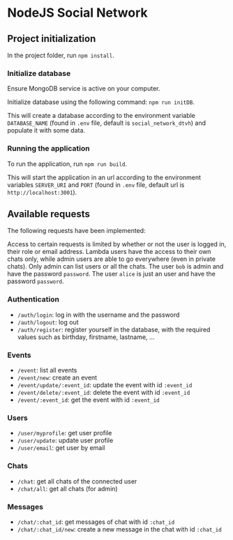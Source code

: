 # NodeJS Social Network

## Project initialization

In the project folder, run ```npm install```.

### Initialize database

Ensure MongoDB service is active on your computer.

Initialize database using the following command: ```npm run initDB```.

This will create a database according to the environment variable `DATABASE_NAME` (found in `.env` file, default is `social_network_dtvh`) and populate it with some data.

### Running the application

To run the application, run ```npm run build```.

This will start the application in an url according to the environment variables `SERVER_URI` and `PORT` (found in `.env` file, default url is `http://localhost:3001`).

## Available requests

The following requests have been implemented:

Access to certain requests is limited by whether or not the user is logged in, their role or email address. Lambda users have the access to their own chats only, while admin users are able to go everywhere (even in private chats). Only admin can list users or all the chats. The user `bob` is admin and have the password `password`. The user `alice` is just an user and have the password `password`.

### Authentication

- `/auth/login`: log in with the username and the password
- `/auth/logout`: log out
- `/auth/register`: register yourself in the database, with the required values such as birthday, firstname, lastname, ...

### Events

- `/event`: list all events
- `/event/new`: create an event
- `/event/update/:event_id`: update the event with id `:event_id`
- `/event/delete/:event_id`: delete the event with id `:event_id`
- `/event/:event_id`: get the event with id `:event_id`

### Users

- `/user/myprofile`: get user profile
- `/user/update`: update user profile
- `/user/email`: get user by email

### Chats

- `/chat`: get all chats of the connected user
- `/chat/all`: get all chats (for admin)

### Messages

- `/chat/:chat_id`: get messages of chat with id `:chat_id`
- `/chat/:chat_id/new`: create a new message in the chat with id `:chat_id`
